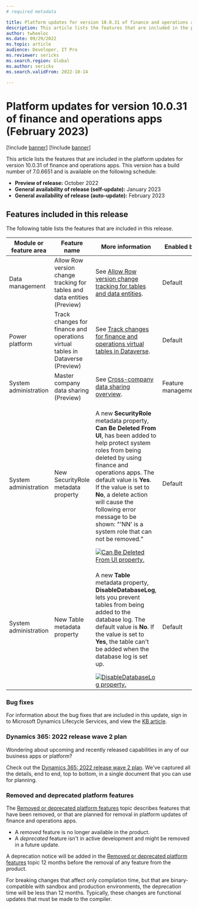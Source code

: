 ```yaml
---
# required metadata

title: Platform updates for version 10.0.31 of finance and operations apps (February 2023)
description: This article lists the features that are included in the platform updates for version 10.0.31 of finance and operations apps.
author: twheeloc
ms.date: 09/29/2022
ms.topic: article
audience: Developer, IT Pro
ms.reviewer: sericks
ms.search.region: Global
ms.author: sericks
ms.search.validFrom: 2022-10-14

---
```

# Platform updates for version 10.0.31 of finance and operations apps (February 2023)

[!include [banner](../includes/banner.md)]
[!include [banner](../includes/preview-banner.md)]

This article lists the features that are included in the platform updates for version 10.0.31 of finance and operations apps. This version has a build number of 7.0.6651 and is available on the following schedule:

- **Preview of release:** October 2022
- **General availability of release (self-update):** January 2023
- **General availability of release (auto-update):** February 2023

## Features included in this release

The following table lists the features that are included in this release.

| Module or feature area | Feature name | More information | Enabled by |
|---|---|---|---|
| Data management | Allow Row version change tracking for tables and data entities (Preview) | See [Allow Row version change tracking for tables and data entities](../..data-entities/rowversion-change-track.md). | Default |
| Power platform | Track changes for finance and operations virtual tables in Dataverse (Preview) | See [Track changes for finance and operations virtual tables in Dataverse](./dev-itpro/power-platform/track-changes-fin-ops-virtual-table.md). | Default |
| System administration | Master company data sharing (Preview) | See [Cross-company data sharing overview](./dev-itpro//sysadmin/srs-overview.md). | Feature management |
| System administration | New SecurityRole metadata property | <p>A new **SecurityRole** metadata property, **Can Be Deleted From UI**, has been added to help protect system roles from being deleted by using finance and operations apps. The default value is **Yes**. If the value is set to **No**, a delete action will cause the following error message to be shown: "'NN' is a system role that can not be removed."</p>[![Can Be Deleted From UI property.](./dev-itpro/media/CanBeDeletedFromUI.jpg)](./dev-itpro/media/CanBeDeletedFromUI.jpg) | Default |
| System administration | New Table metadata property | <p>A new **Table** metadata property, **DisableDatabaseLog**, lets you prevent tables from being added to the database log. The default value is **No**. If the value is set to **Yes**, the table can't be added when the database log is set up.</p>[![DisableDatabaseLog property.](./dev-itpro/media/DisableDatabaseLogging.jpg)](./dev-itpro/media/DisableDatabaseLogging.jpg) | Default | 

### Bug fixes

For information about the bug fixes that are included in this update, sign in to Microsoft Dynamics Lifecycle Services, and view the [KB article](https://fix.lcs.dynamics.com/Issue/Details?bugId=758525).

### Dynamics 365: 2022 release wave 2 plan

Wondering about upcoming and recently released capabilities in any of our business apps or platform?

Check out the [Dynamics 365: 2022 release wave 2 plan](/dynamics365-release-plan/2022wave2/). We've captured all the details, end to end, top to bottom, in a single document that you can use for planning.

### Removed and deprecated platform features

The [Removed or deprecated platform features](removed-deprecated-features-platform-updates.md) topic describes features that have been removed, or that are planned for removal in platform updates of finance and operations apps.

- A *removed* feature is no longer available in the product.
- A *deprecated* feature isn't in active development and might be removed in a future update.

A deprecation notice will be added in the [Removed or deprecated platform features](removed-deprecated-features-platform-updates.md) topic 12 months before the removal of any feature from the product.

For breaking changes that affect only compilation time, but that are binary-compatible with sandbox and production environments, the deprecation time will be less than 12 months. Typically, these changes are functional updates that must be made to the compiler.
